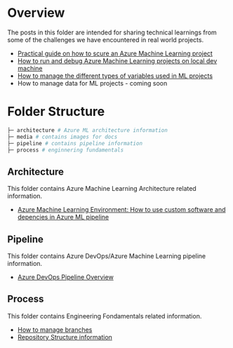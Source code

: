 # Overview

The posts in this folder are intended for sharing technical learnings from some of the  challenges we have encountered in real world projects.

* [Practical guide on how to scure an Azure Machine Learning project](azureml-security.md)
* [How to run and debug Azure Machine Learning projects on local dev machine](local-development.md)
* [How to manage the different types of variables used in ML projects](variable-management.md)
* How to manage data for ML projects - coming soon

# Folder Structure

```bash
├─ architecture # Azure ML architecture information 
├─ media # contains images for docs
├─ pipeline # contains pipeline information
├─ process # enginnering fundamentals 
```

## Architecture

This folder contains Azure Machine Learning Architecture related information.

- [Azure Machine Learning Environment: How to use custom software and depencies in Azure ML pipeline](architecture/AzureMLEnvironment.md)

## Pipeline

This folder contains Azure DevOps/Azure Machine Learning pipeline information.

- [Azure DevOps Pipeline Overview](pipeline/AzureDevOpsPipeline.md)

## Process

This folder contains Engineering Fondamentals related information.

- [How to manage branches](process/BranchStrategy.md)
- [Repository Structure information](process/RepositoryStructure.md)

